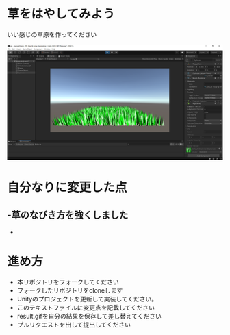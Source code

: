 # 草をはやしてみよう
いい感じの草原を作ってください

![結果画像](result_after.png)

# 自分なりに変更した点
-草のなびき方を強くしました
-
-

# 進め方

- 本リポジトリをフォークしてください
- フォークしたリポジトリをcloneします
- Unityのプロジェクトを更新して実装してください。
- このテキストファイルに変更点を記載してください
- result.gifを自分の結果を保存して差し替えてください
- プルリクエストを出して提出してください
